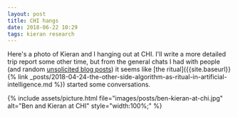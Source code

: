 ```yaml
---
layout: post
title: CHI hangs
date: 2018-06-22 10:29
tags: kieran research
---
```


Here's a photo of Kieran and I hanging out at CHI. I'll write a more detailed
trip report some other time, but from the general chats I had with people (and
random [unsolicited blog
posts](https://eagereyes.org/blog/2018/seven-visualization-talks-that-terrified-me-at-chi))
it seems like [the ritual]({{site.baseurl}}{% link
_posts/2018-04-24-the-other-side-algorithm-as-ritual-in-artificial-intelligence.md
%}) started some conversations.

{% include assets/picture.html file="images/posts/ben-kieran-at-chi.jpg" alt="Ben and Kieran at CHI" style="width:100%;" %}
